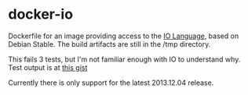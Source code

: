 docker-io
=========

Dockerfile for an image providing access to the [IO Language](http://iolanguage.org/), based on Debian Stable. The build artifacts are still in the /tmp directory. 

This fails 3 tests, but I'm not familiar enough with IO to understand why. Test output is at [this gist](https://gist.github.com/cjs/c236dfbe2a6edc016d57)

Currently there is only support for the latest 2013.12.04 release.
